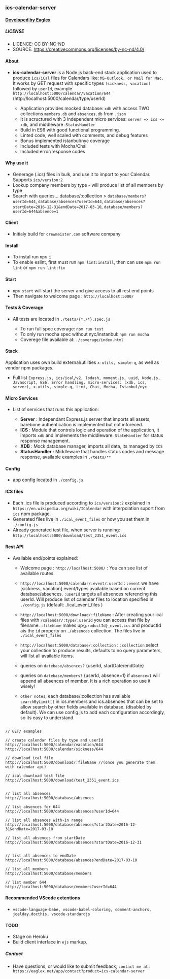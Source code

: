 
### ics-calendar-server
#### [ Developed by Eaglex ](http://eaglex.net)

  
##### LICENSE
* LICENCE: CC BY-NC-ND
* SOURCE: https://creativecommons.org/licenses/by-nc-nd/4.0/

  
#### About
- **ics-calendar-server** is a Node.js back-end stack application used to produce `ics/iCal` files for Calendars like: `MS-Outlook, or Mail for Mac.` It works by GET request with specific types `[sickness, vacation]` followed by `userId`, example `http://localhost:5000/calendar/vacation/644` (http://localhost:5000/calendar/type/userId)

	* Application provides mocked database: `xdb` with access TWO collections `members.db` and `absences.db` from `.json`
	* It is scructured with 3 independent micro services: `server => ics <= xdb`, and middleware :`StatusHandler`
	* Build in ES6 with good functional programming.
	* Linted code, well scaled with comments, and debug features
	* Bonus implemented istanbul/nyc coverage
	* Included tests with Mocha/Chai
	* Included error/response codes


#### Why use it
- Generage (.ics) files in bulk, and use it to import to your Calendar. Supports `ics/version:2`
- Lookup company members by type - will produce list of all members by type
- Search with queries... database/:collection > `database/members?userId=644`, `database/absences?userId=644`, `database/absences?startDate=2016-12-31&endDate=2017-03-10`, `database/members?userId=644&absence=1`


#### Client
- Initialy build for `crewmeister.com` software company


#### Install
- To instal run `npm i`
- To enable eslint, first must run `npm lint:install`, then can use `npm run lint` or `npm run lint:fix`


#### Start
-  `npm start` will start the server and give access to all rest end points
- Then navigate to welcome page : `http://localhost:5000/`

#### Tests & Coverage
- All tests are located in `./tests/{*,/*}.spec.js`

	* To run full spec coverage: `npm run test`
	* To only run mocha spec without nyc/instanbul: `npm run mocha`
	* Coverege file available at: `./coverage/index.html`



#### Stack
Application uses own build external/utilities `x-utils, simple-q`, as well as vendor npm packages.
- Full list `Express.js, ics/ical/v2, lodash, moment.js, uuid, Node.js, Javascript, ES6, Error handling, micro-services: (xdb, ics, server), x-utils, simple-q, Lint, Chai, Mocha, Istanbul/nyc`



#### Micro Services
- List of services that runs this application:

	*  **Server** : Independant Express.js server that imports all assets, barebone authentication is implemented but not inforeced.
	*  **ICS** : Module that controls logic and operation of the application, it imports `xdb` and implements the middleware: `StateHandler` for status response management.
	*  **XDB** : Mock database manager, imports all data, its managed by `ICS`
	*  **StatusHandler** : Middleware that handles status codes and message response, available examples in `./tests/**`

#### Config
- app config located in `./config.js`


  
#### ICS files

- Each .ics file is produced according to `ics/version:2` explained in `https://en.wikipedia.org/wiki/ICalendar` with interpolation suport from `ics` npm package.
- Generated files live in `./ical_event_files` or how you set them in `./config.js`
- Already generated test file, when server is running: `http://localhost:5000/download/test_2351_event.ics` 



#### Rest API

- Available end/points explained:

	* Welcome page : `http://localhost:5000/` : You can see list of available routes

	*  `http://localhost:5000/calendar/:event/:userId` : `:event` we have [sickness, vacation] event/types available based on current database/absences. `:userId` targets all absences referencing this userId. Will produce list of calendar files to location specified in `./config.js` (default: ./ical_event_files )
  
	
	*  `http://localhost:5000/download/:fileName` : After creating your ical files with `/calendar/:type/:userId` you can access that file by filename. `:fileName` makes up`{productId}_event.ics` and productId ais the `id` property on `./absences` collection. The files live in `./ical_event_files`  

	*  `http://localhost:5000/database/:collection` : `:collection` select your collection to produce results, defaults to no query parameters, will list all available items.
	
	* queries on `datebase/absences?` {userId, startDate/endDate}

	* queries on `datebase/members?` {userId, absence=1} if `absence=1` will append all absences of member. It is a rich operation so use it wisely!


	*  `other notes`, each database/:collection has available `searchByLimit[]` in ics.members and ics.absences that can be set to allow search by other fields available in database. (disabled by default). We can use config.js to add each configuration accordingly, so its easy to understand.
```

// GET/ examples

// create calendar files by type and userId
http://localhost:5000/calendar/vacation/644
http://localhost:5000/calendar/sickness/644

// download ical file
http://localhost:5000/download/:fileName //(once you generate them with calendar api)

// ical download test file
http://localhost:5000/download/test_2351_event.ics


// list all absences
http://localhost:5000/database/absences

// list absences for 644
http://localhost:5000/database/absences?userId=644

// list all absences with-in range
http://localhost:5000/database/absences?startDate=2016-12-31&endDate=2017-03-10

// list all absences from startDate
http://localhost:5000/database/absences?startDate=2016-12-31


// list all absences to endDate
http://localhost:5000/database/absences?endDate=2017-03-10

// list all members
http://localhost:5000/database/members

// list member 644
http://localhost:5000/database/members?userId=644

```
 

#### Recommended VScode extentions
- `vscode-language-babe, vscode-babel-coloring, comment-anchors, joelday.docthis, vscode-standardjs`


#### TODO

- Stage on Heroku
- Build client interface in `ejs` markup. 

##### Contact

* Have questions, or would like to submit feedback, `contact me at: https://eaglex.net/app/contact?product=ics-calendar-server`